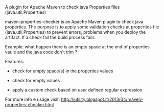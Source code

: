 A plugin for Apache Maven to check java Properties files (java.util.Properties)

maven-properties-checker is an Apache Maven plugin to check java properties. The purpose is to apply some validation checks at properties file (java.util.Properties) to prevent errors, problems when you deploy the artifact. If a check fail the build process fails.

Example: what happen there is an empty space at the end of properties vaule and the java code don't trim ?

Features:

- check for empty space(s) in the properties values

- check for empty values

- apply a custom check based on user defined regular expression

For more info e usage visit: http://iutility.blogspot.it/2013/04/maven-properties-checker.html 
